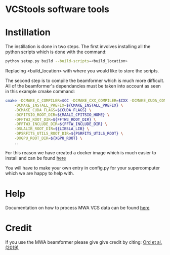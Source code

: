 VCStools software tools
======


Instillation
======
The instillation is done in two steps. The first involves installing all the python scripts which is done with the command:
```bash
python setup.py build --build-scripts=<build_location>
```
Replacing <build_location> with where you would like to store the scripts.

The second step is to compile the beamformer which is much more difficult. All of the beamformer's dependancies must be taken into account as seen in this example cmake command:
```bash
cmake -DCMAKE_C_COMPILER=$CC -DCMAKE_CXX_COMPILER=$CXX -DCMAKE_CUDA_COMPILER=$CUDA_COMPILER \
    -DCMAKE_INSTALL_PREFIX=${CMAKE_INSTALL_PREFIX} \
    -DCMAKE_CUDA_FLAGS=${CUDA_FLAGS} \
    -DCFITSIO_ROOT_DIR=${MAALI_CFITSIO_HOME} \
    -DFFTW3_ROOT_DIR=${FFTW3_ROOT_DIR} \
    -DFFTW3_INCLUDE_DIR=${FFTW_INCLUDE_DIR} \
    -DSLALIB_ROOT_DIR=${LIBSLA_LIB} \
    -DPSRFITS_UTILS_ROOT_DIR=${PSRFITS_UTILS_ROOT} \
    -DXGPU_ROOT_DIR=${XGPU_ROOT} \
    ..
```

For this reason we have created a docker image which is much easier to install and can be found [here](https://cloud.docker.com/u/cirapulsarsandtransients/repository/docker/cirapulsarsandtransients/vcstools)

You will have to make your own entry in config.py for your supercomputer which we are happy to help with.

Help
======
Documentation on how to process MWA VCS data can be found [here](https://wiki.mwatelescope.org/display/MP/Documentation)

Credit
======
If you use the MWA beamformer please give give credit by citing:
[Ord et al. (2019)](https://ui.adsabs.harvard.edu/abs/2019PASA...36...30O/abstract)
